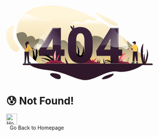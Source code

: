 <svg width="80%" viewBox="0 0 636 324" fill="none" xmlns="http://www.w3.org/2000/svg">
    <path d="M101.3 255.2s9.8 17.4 80.5 25.3 106.4 34.4 151.3 42.3 100.5-44.3 148.7-36.3c48.2 7.9 106.4-22.3 111-31.3z" fill="#2F1829"/>
    <path d="M611.9 251.7h-10.5l-460.6.1s-4.7-3.7-11.9-10c-3.1-2.7-6.7-5.9-10.6-9.5-1.4-1.3-2.9-2.7-4.4-4.1-13.7-12.9-30.3-30-43.8-48.1-14.2-19.1-25-39.5-25.3-57.5v-1.2c.2-17.4 3.6-36.3 12.1-53.7 5-10.2 11.6-19.9 20.4-28.7C100.1 16.2 137.1.3 194.5.8c66.9.5 136.3 25.5 199 60 13.1 7.2 25.9 14.9 38.4 22.8 9.2 5.9 18.2 11.9 26.9 18 24.3 17 46.8 34.8 66.7 52.2 45.1 39.3 76.8 76.6 86.4 97.9" fill="url(#a)"/>
    <path opacity=".45" d="M611.9 251.7h-10.5l-460.6.1s-4.7-3.7-11.9-10c-3.1-2.7-6.7-5.9-10.6-9.5-1.4-1.3-2.9-2.7-4.4-4.1-13.7-12.9-30.3-30-43.8-48.1-14.2-19.1-25-39.5-25.3-57.5 5.7-3 19.1-9.1 30.2-6.3 14.5 3.6 17.6 20.9 17.6 20.9s10.4-8.4 21.3-4.4 12.6 15.6 12.6 15.6 12.9-6.6 24.4-3.8c11.6 2.8 20.9 14 8.5 21.3-12.3 7.2-26.1 1.6-26.5 1.5.2.2 5 6.8-3.8 14.8-9 8.2 25.5 15.3 25.5 15.3s1.3-22.4 24.4-19.9 41.8 15 41.8 15 1.2-34.3 19.7-40.6 28 13.9 28 13.9 41-26.5 54.9-1.8 14.5 29.4 14.5 29.4 11.9-65 49.1-62 44.1 28.8 43.5 31.4 10.7-16.7 21.9-6.2 17.7 25.1 17.7 25.1l58.9-6.9s-6-11.6-3.6-21.1c45.2 39.3 76.9 76.6 86.5 97.9" fill="url(#b)"/>
    <path d="M431.9 83.6H257.8c21.8 0 26.1-7.9 39-12.2.6-.2 1.2-.4 1.8-.5 12.1-3.1 22 3.8 29.7 3.5 8.1-.3 17-8.9 26.3-11.9 3.1-1 6.4-.7 9.7.1 6.5 1.5 13.3 4.8 20.2 3.5 6-1.1 6.5-3.6 8.9-5.3 13.2 7.2 26.1 14.8 38.5 22.8" fill="url(#c)"/>
    <path d="M206.5 67.7H56.9c4.9-10 11.4-19.6 20-28.3l.4-.4c3.5-.7 7.3-1.2 11.4-1.4 23.7-1 28.7 16.9 28.7 16.9s6.2-8.3 17.4-4.3 7.3 8.9 16.2 11.6c1.2.3 2.4.4 3.7.3 8.5-.7 19.2-10 28.7-6.6 11 3.9 3.9 12.2 23.1 12.2" fill="url(#d)"/>
    <path d="M631.8 258.5H75.5c-1.9 0-3.4-1.5-3.4-3.4s1.5-3.4 3.4-3.4h556.3c1.9 0 3.4 1.5 3.4 3.4s-1.5 3.4-3.4 3.4" fill="#2F1829"/>
    <path opacity=".25" d="M364.4 62.5c-9.9 2.5-21.1 13.3-28.4 14.9-9.1 2-19.7-2.6-30-5.2-3.1-.8-5.5-1.2-7.4-1.4 12.1-3.1 22 3.8 29.7 3.5 8.1-.3 17-8.9 26.3-11.9 3.2-1 6.4-.7 9.8.1m-209.7-.4c-8.9 4.7-13.1-5.9-20.8-9.4-8.9-4-15.2 8.5-17.8 6.3-2.6-2.1-3.8-11.4-13.9-16.2-5.7-2.7-16.8-3.3-25.2-3.3l.4-.4c3.5-.7 7.3-1.2 11.4-1.4 23.7-1 28.7 16.9 28.7 16.9s6.2-8.3 17.4-4.3 7.3 8.9 16.2 11.6c1.1.2 2.4.3 3.6.2" fill="#fff"/>
    <path d="M394.9 40.3s62.5 55.8 87.2 48.2c24.9-7.6-130.9-81.3-87.2-48.2" fill="url(#e)"/>
    <path d="M35 97s-21.3 37.4 15.9 76.8c8.6 9.1 9.6 26.1-7.6 27s-43.9-41-43-74.7c1-33.7 40.5-49 34.7-29.1" fill="url(#f)"/>
    <path d="M461 295.7s-36 7.9-45.2 20.2c-4.5 6 13.4 5.1 28.7-1.5 16-6.9 29.1-19.5 16.5-18.7m-260.8-2.3s14-.3 26.3 4.5 15 19.5 2.7 21.3c-12.2 1.8-40.1-14.5-38.5-21.1 1.2-5 9.5-4.7 9.5-4.7" fill="#2F1829"/>
    <path d="m136.3 213.7-7.9 27.4c-3.1-2.7-6.7-5.9-10.6-9.5l-1.7-3.2s3-35.2-6.9-49.3c9.5 6.6 14.1 33.3 14.1 33.3l-1.5 2h1.5s2.4 4.5 3.3 11.1c6.1-31.6.2-46.9 0-47.4.2.3 5 6.1 7.8 15.7 2.9 9.8 1.8 15.9 1.8 15.9l-2.4 3.9h2.5z" fill="#000"/>
    <path d="M376.1 240.6s2.6-2.3 4.5-4.8c.3-.4.7-.9.9-1.3l1.2 1.4-.4-2.2s8.1-2.8 11-10.6c-1.8 8.5-5.2 14.9-9.2 17.8-1.8 1.3-3.6 1.9-5.5 1.8-6.3-.2-2.5-2.1-2.5-2.1" fill="#F3475C"/>
    <path opacity=".25" d="M393.3 223.1c-.7 2.2-1.5 4.4-2.5 6.5s-2.1 4.1-3.4 6-2.9 3.7-4.8 5c-1.9 1.4-4.3 2.1-6.6 2-.1 0-.2-.1-.2-.2s.1-.2.2-.2c2.3.2 4.5-.5 6.4-1.8s3.5-3 4.8-4.9c1.4-1.9 2.5-3.9 3.5-6 1-2 1.8-4.2 2.6-6.4" fill="#fff"/>
    <path opacity=".25" d="M376.1 240.6s2.6-2.3 4.5-4.8c.8 2.4 2.5 4.2 3.5 5.1-1.8 1.3-3.6 1.9-5.5 1.8-6.3-.2-2.5-2.1-2.5-2.1" fill="#000"/>
    <path d="M313.5 225.2s-18.6-17.5-15.6-40.8c1.9 10.8 9.8 23.7 9.8 23.7l-1 2.9 3.5-.7s4.4-26.6-5.5-39.5c13.4 13.8 13.2 34.3 13.2 34.3l-2.5 3.8 2.5 1.1s-2.9 10 5.8 6.1c8.7-3.8 14.2-36.9 6.3-45.3 9.4 8.1 7.9 36 7.9 36.9s-4.1 4.7-4.1 4.7l3.1 2.3s-1.9 18.9-23.4 10.5m85.3 24.8s-6.5-6.1-5.4-14.2c.7 3.8 3.4 8.2 3.4 8.2l-.3 1 1.2-.2s1.5-9.3-1.9-13.7c4.6 4.8 4.6 11.9 4.6 11.9l-.9 1.3.9.4s-1 3.5 2 2.1c3-1.3 4.9-12.8 2.2-15.7 3.3 2.8 2.7 12.5 2.7 12.8s-1.4 1.6-1.4 1.6l1.1.8c-.1.1-.7 6.7-8.2 3.7" fill="#000"/>
    <path d="m374 241.1-5.3.4c3.8-3.4 3.2-6.7 2.7-8.2-.2-.5-.4-.9-.4-.9l2.5-.4-1.4-1.9s4.5-5.2 6.2-19c5.3 9.3 3.2 17.7.4 23.2-2.1 4.3-4.7 6.8-4.7 6.8" fill="#FFCA51"/>
    <path opacity=".25" d="M378.3 211.1c.6 2.6.9 5.2 1 7.8s.1 5.3-.3 7.9-1 5.2-2 7.6-2.5 4.7-4.3 6.7q-.15.15-.3 0t0-.3c1.8-1.9 3.2-4.1 4.3-6.5 1-2.4 1.7-5 2.1-7.5.4-2.6.5-5.2.4-7.8-.1-2.7-.3-5.3-.9-7.9" fill="#fff"/>
    <path opacity=".25" d="m374 241.1-5.3.4c3.8-3.4 3.2-6.7 2.7-8.2 2.8 1.7 5.6 1.5 7.3 1-2.1 4.3-4.7 6.8-4.7 6.8" fill="#000"/>
    <path d="M408.3 251.1H323l13.7-11.1s18.2-9.4 25.8-7.4c7.6 1.9 6.4 8.3 6.4 8.3s.5-.5 1.2-1.1c1.7-1.3 4.9-3.1 8.1-1.2 4.6 2.8 3.9 6.4 3.9 6.6.1-.1 2.9-2.8 5.2-2 2.3.9 3.2 3.4 3.2 3.4s3-4.1 5.5-2.6 4 4.6 4 4.6 4-4 8.3 2.5" fill="#982245"/>
    <path opacity=".25" d="M391.9 251.1h-68.8l13.7-11.1s18.2-9.4 25.8-7.4c7.6 1.9 6.4 8.3 6.4 8.3s.5-.5 1.2-1.1q.3 2.1 0 4.2s3.9-1.5 6.4.6 1.8 4 1.8 4 3.4-2 7.3 0c1.1.7 3.6 1.6 6.2 2.5" fill="#000"/>
    <path d="M237.3 191.1V97.5h-35.5v.3L159 166.6l-18.7 30.1 2.1 21.7h59.4V251h35.5v-32.6H253V191h-15.7zm-35.5 0h-27.6l25.4-43.7 2.2-3.6z" fill="url(#g)"/>
    <path d="M487.5 191.1V97.5H452v.3l-61.5 98.9 2.1 21.7H452V251h35.5v-32.6h15.6V191h-15.6zm-35.5 0h-27.6l25.4-43.7 2.2-3.6z" fill="url(#h)"/>
    <path opacity=".25" d="M230.7 97.5c-4.8 6.1-21.1 3.9-24.7 4.3-4.2.4-33.1 51.3-37 57.8-2.6 4.2-7.1 6.2-9.9 7.1l42.8-68.8v-.3h28.8zm256.8 0v70.8c-9.1-7.6-4.1-63.4-5.5-65.2-1.5-2-20.5-.7-24-1.8-2.3-.7-4.2-2.7-5.2-3.9h34.7z" fill="#fff"/>
    <path opacity=".25" d="M329.1 232.4c-28.6 1.3-25.3-40-25.3-40 .2 10.5 1.6 18.2 4.3 23.2 2.9 5.3 7.5 8 13.7 8 6 0 10.5-2.6 13.4-7.8s4.4-13.3 4.4-24.3v-38c0-11-1.4-19.3-4.3-24.7-2.9-5.5-7.5-8.2-13.7-8.2 0 0 17.7-2.2 25 24.1 7.2 26.3 11.2 86.4-17.5 87.7" fill="#000"/>
    <g id="zero">
        <path d="M361.2 110.3c-9.3-11.3-22.5-17-39.6-17-17 0-30.2 5.6-39.5 16.9s-14 27.2-14 48v28.1c0 20.6 4.7 36.6 14 47.9 9.4 11.3 22.6 17 39.7 17 16.9 0 30.1-5.6 39.4-16.9s14-27.2 14-48v-28c0-20.7-4.7-36.7-14-48m-57.4 41c.2-10.3 1.7-17.9 4.5-23s7.2-7.6 13.3-7.6c6.3 0 10.8 2.7 13.7 8.2s4.3 13.7 4.3 24.7v38c-.1 11-1.5 19.1-4.4 24.3s-7.4 7.8-13.4 7.8c-6.3 0-10.8-2.7-13.7-8-2.7-5-4.2-12.8-4.3-23.2z" fill="url(#i)"/>
        <path d="M291.5 110.1s-11.9-8.6-13.2-22c8.6 2.4 13.2 12.9 13.2 12.9s-2.2-9.6 0-16.1c6.3 9.2 4.6 16.7 0 25.2" fill="url(#j)"/>
    </g>
    <path d="M569.9 241.4v3.3c-.6-.1-2 0-3.2.2-.8.1-1.5.1-1.9.2l-.3-2.8 1.3-.2z" fill="url(#k)"/>
    <g id="handboy">
        <path d="M529.1 188s.1.3-.3.7c-.3.3-.8.6-1.7 1-5.4 2.1-16.5-3-22.6-6.4-6-3.4-23.2-.6-34.8-2.2s-16.5-7.8-26.9-10.4-49.2 8.6-51.4-.1 41.4-93.4 45.2-87.5c3.7 5.9 16.6 6.3 25.7 11s16.8 28 26.9 30.3c1.4.3 2.7.8 4 1.5 8 4.3 13.8 15 14 23.8.2 10.2 14.2 18.4 19.3 23.9 5 5.6 2.6 14.4 2.6 14.4" fill="url(#l)"/>
        <path opacity=".25" d="M529.1 188s.1.3-.3.7c1.8-11.2-8.5-16.5-18-24.3-9.7-8.1-5.6-14.2-7.6-22.5-1.2-4.9-6.2-11.4-10-15.9 8 4.3 13.8 15 14 23.8.2 10.2 14.2 18.4 19.3 23.9 5 5.5 2.6 14.3 2.6 14.3" fill="#fff"/>
        <path d="m528.9 186.5-2.6 2.4c-.4.3-.2.9.2 1.1l2.2.7 5 5.5c.2.2.6.3.8 0l.8-.8c.2-.2.3-.6 0-.8l-5-5.5-.5-2.2c0-.6-.6-.8-.9-.4" fill="#2F1829"/>
        <path d="M548.7 190c-.7.9-1.5 2-2.4 3.1-.3.4-.7.8-1 1.2-1.4 1.7-2.6 3.1-3 3.2-1 .2-6.6-3-7.4-3s-2.7 1.4-3.2 1.2c-.5-.1-3.2-2.6-3.1-3.3.1-.6 2.5-2.8 3.7-3.1.3-.1 1.1 0 2 .2h.1c2.3.5 5.7 1.6 6.2 1.3.3-.1.8-1 1.4-2.1l.6-1.2c.3-.5.5-1 .8-1.5q.3-.75.6-1.2c.5.8 1.3 1.8 2.2 2.7 1 1.3 2 2.3 2.5 2.5" fill="url(#m)"/>
    </g>
    <path d="M571.4 196.6c0 1.8 0 3.6-.1 5-.4 5.7-.9 10.3-2.8 10.4s-2.3-15.3-2.2-16.2c0-.2 0-.6.1-1.1.1-1.7.1-4.7.1-6v-.6l.4-.2 4.2-2.7s.2 3.6.4 7.8v1.7c-.1.6-.1 1.2-.1 1.9" fill="url(#n)"/>
    <path opacity=".25" d="M571.4 196.6c-1 .8-2.6 1.9-4.2 2-2.6.1 1.2-5.4 2.1-5.5.3 0 1.1-.1 2-.1v1.7c.1.6.1 1.2.1 1.9" fill="#000"/>
    <path d="M571.4 194.7c-1.1.4-2.5.6-4.4.2-.3-.1-.5-.1-.7-.3-1.6-.9-1-3.6.1-6 .1-.3.3-.6.4-.8l4.2-2.7s.3 4.7.4 9.6" fill="#2F1829"/>
    <path d="M562.5 164.2c-.1.6-.3 1.3-.8 2-.5.9-1.3 1.8-2 2.4-.6.4-1.1.7-1.5.7-1.3-.2-3-2.4-3.1-2.8 0-.4 1.4-.6 1.3-1.8-.2-1.2-1-1.4-1.5-1.2-.6.2-1.3 1.5-1.3 2.7-.4-.1-1.1-1.5-2.5-2.4-.4-.2-.8-.4-1.3-.5-.6-.1-1.3-.1-2.1.2-.4-4.4 2.3-6.3 4.3-5.5 0 0-.7-1.5-1.8-1.8 2.5.4 3.1 2.5 3.1 2.5s.7-2.9 3.8-3.3 3.7 3.7 3.7 3.7.7-2 .4-3.2c.6 1.6-.1 4.3-.1 4.3s1.5.4 1.9 2.4c-1.3-1-1.3-.9-1.3-.9s.9.6.8 2.5" fill="#2F172B"/>
    <path d="M559.7 168.5c-.2.7-.5 1.3-.6 1.6-.3.6-3.5 3.3-5.8.2-1.9-2.6-2.2-5.6-2.2-6.5 1.4.8 2.1 2.3 2.5 2.4 0-1.2.7-2.4 1.3-2.7.6-.2 1.3 0 1.5 1.2s-1.3 1.4-1.3 1.8 1.7 2.6 3.1 2.8c.4-.1.9-.3 1.5-.8" fill="url(#o)"/>
    <path d="M561.3 155.6c-.1-.2-.1-.3-.2-.4.1.1.1.3.2.4" fill="#2F172B"/>
    <path d="M572.4 184.6c-.3.6-.7 1.1-1 1.6-.1.1-.2.3-.3.4-1 1.2-1.9 1.9-1.9 1.9v.1c0 .1 0 .2.1.4.1.4.2 1.1.3 2 0 .1 0 .3.1.4.1.4.1.8.1 1.2 0 .2.1.5.1.7v.4c.1.7.1 1.3.1 2v.4c0 .8-.1 1.5-.2 2 0 .2-.1.3-.1.4-.1.2-.1.3-.2.4s-.3.2-.5.3c-1.5.7-5.3.7-9.2.5-3.3-.2-6.6-.5-8.3-.8-.5-.1-.9-.2-1.2-.4-.2-.1-.4-.3-.5-.4s-.2-.2-.2-.3c-.3-.5-.4-1-.4-1.7v-.4c.1-.6.2-1.2.3-1.9v-.1c0-.1.1-.3.1-.4.2-.7.4-1.3.5-2 0-.1 0-.2.1-.3v-.1c.2-.8.3-1.5.3-2 0-.2 0-.3.1-.4.1-1.3 0-1.7 0-1.7s-.3.8-.8 1.7c-.1.1-.2.3-.2.4-.3.5-.7 1-.9 1h-.2c-.3-.1-.7-.5-1.2-1l-.4-.4c-.3-.3-.6-.6-.9-1-.3-.3-.6-.7-.9-1-.1-.1-.2-.3-.3-.4-.4-.5-.7-.9-1-1.3-.2-.3-.3-.5-.4-.7-.1-.1-.1-.2-.1-.3v-.1c.1-.3.3-1.1.6-2 .1-.1.1-.3.2-.4.2-.6.5-1.3.9-2 .1-.1.1-.3.2-.4.3-.6.7-1.3 1-2 .1-.1.2-.3.2-.4.4-.7.8-1.4 1.2-2 .1-.1.2-.3.3-.4.6-.8 1.1-1.5 1.7-2 .2-.2.3-.3.5-.4.1-.1.2-.1.3-.2q1.2-.75 2.4-1.2c2.7-1 5-.9 5-.9 1.3 0 2.6.3 3.9.8q1.35.6 2.7 1.5c.2.1.4.3.6.4.7.6 1.4 1.2 2 2 .1.1.2.3.4.4.5.6 1 1.3 1.4 2 .1.1.2.3.3.4.4.6.7 1.3 1.1 2 .1.1.1.3.2.4.3.6.6 1.3.9 2 .1.1.1.3.2.4.2.6.5 1.3.7 2 0 .1.1.3.1.4.1.2.1.4.1.5" fill="#FFCA51"/>
    <path opacity=".25" d="M565.2 172.2h-15.3c.2-.2.3-.3.5-.4h14.2c.2.1.4.2.6.4m2.4 2.4H548c.1-.1.2-.3.3-.4h19c0 .1.1.2.3.4m1.6 2.4h-22.8c.1-.1.2-.3.2-.4H569c.1.1.1.2.2.4m1.3 2.4h-25.3c.1-.1.1-.3.2-.4h24.9c.1.1.1.2.2.4m1 2.4h-27.3c.1-.1.1-.3.2-.4h27c0 .1.1.3.1.4m.8 2.4h-28.7c-.1-.1-.1-.2-.1-.3v-.1h28.7c0 .1.1.2.1.4m-.9 2c-.1.1-.2.3-.3.4h-25.7c-.1-.1-.2-.3-.3-.4zm-24.3 2.4h2.9c-.1.1-.2.3-.2.4h-2.3c-.1-.1-.2-.3-.4-.4m22.2.4h-18.6c0-.2 0-.3.1-.4h18.5zm.4 2.4h-19.4c0-.1 0-.2.1-.3v-.1h19.3zm.3 2.4h-20.3c0-.1.1-.3.1-.4H570c-.1.2 0 .3 0 .4m.1 2v.4h-20.8v-.4zm-.2 2.4c0 .2-.1.3-.1.4h-19.3c-.2-.1-.4-.3-.5-.4z" fill="#fff"/>
    <path d="M570.3 238.7c-.9.6-7 1.2-7 1.2l-.2-1.1-1.1-6.7-2.7-15.7-2.7 19.7-.8 5.8s-7.5.4-7.5-1.4c0-.2 0-1 .1-2.3.2-8 1.1-34.3 1.3-40.2.3.6 1 1 2 1.1h.3c3.8.6 14.5 1.5 17.1.3.1 1 .2 2.5.3 4.4.4 7.6.7 21.4.9 29.1z" fill="#2F1829"/>
    <path opacity=".25" d="m562 232.1-2.7-15.7s.7-6.3 1-7.1c.3-.7 2.2-.2 3-.7.4 1-2.3 2.4-2.5 5.7-.1 2.3.7 12.4 1.2 17.8" fill="#000"/>
    <path opacity=".25" d="M551.1 201.4s-.2 3.6 2.7 5.3" stroke="#fff" stroke-width=".464" stroke-miterlimit="10" stroke-linecap="round" stroke-linejoin="round"/>
    <g opacity=".25" stroke="#fff" stroke-width=".464" stroke-linecap="round" stroke-linejoin="round">
      <path opacity=".25" d="m551.8 206.2-.1.7"/>
      <path opacity=".25" d="m551.7 208.2-1.4 29.8" stroke-dasharray="1.39 1.39"/>
      <path opacity=".25" d="M550.2 238.7v.7"/>
    </g>
    <path opacity=".25" d="m562 209.6 2.7 28.3" stroke="#fff" stroke-width=".464" stroke-miterlimit="10" stroke-linecap="round" stroke-linejoin="round" stroke-dasharray="1.39 1.39"/>
    <path opacity=".25" d="M564.3 201.9s-.3 3.5 0 4.1c.3.7 1.6 1.2 1.9 1.4.3.1 1.5-1 1.6-1.7s.1-3.7.1-3.7-2.2-.4-3.6-.1" stroke="#fff" stroke-width=".464" stroke-miterlimit="10" stroke-linecap="round" stroke-linejoin="round"/>
    <path opacity=".25" d="M570.3 238.7c-.9.6-7 1.2-7 1.2l-.2-1.1c1.8-1 5.3-3.2 7.1-5.9.1 3.5.1 5.8.1 5.8" fill="#000"/>
    <path d="m570.7 241.3-.8.1-5.4.8-.4.1c-.8.1-1.5-.4-1.7-1.2v-.1c-.1-.8.4-1.5 1.2-1.7l6.6-1c.8-.1 1.5.4 1.7 1.2v.1c.1.8-.4 1.6-1.2 1.7" fill="#4C3146"/>
    <path opacity=".25" d="m556.7 236-.8 5.8s-7.5.4-7.5-1.4c0-.2 0-1 .1-2.3 1.7-.1 5.8-.6 8.2-2.1" fill="#000"/>
    <path d="M556.5 242.2v.1c-.1.8-.8 1.4-1.6 1.3l-5.7-.5-.9-.1c-.8-.1-1.4-.8-1.3-1.6v-.1c.1-.8.8-1.4 1.6-1.3l6.6.6c.8.1 1.4.8 1.3 1.6" fill="#4C3146"/>
    <path opacity=".25" d="M569.4 203.8c-9.2 1.2-15.4-3-17.5-4.7 3.8.6 14.5 1.5 17.1.3.2 1 .3 2.5.4 4.4m-19-12.7c.7-3.3.4-4.2.4-4.2s-1.2 3-1.9 3.1c-.3 0-1.5-1.1-2.7-2.4 1-.3 2.5-.8 3.3-1.7 1.2-1.4 1.1-7.4 1.6-7.4s1.6 11.1-1.5 15.4c.3-.9.6-1.9.8-2.8m22-6.5c-1.4 2.6-3.2 3.9-3.2 3.9s-1.6-8.6-2.1-9.4c-.4-.7.2-1.3 1.1 1.6.7 2.3 2.5 4 4.1 3.6.1 0 .1.1.1.3" fill="#000"/>
    <path opacity=".25" d="M569.5 199.1c-.1.1-.3.2-.5.3-1.5.7-5.3.7-9.2.5 2.6-.3 8.9-1.7 10-7.2.3 2.5.5 5.5-.3 6.4m-7.5-28.9c-.3.4-.9.6-1.9.4-1.9-.4-4.4.4-5.6.2-.7-.1-1.1-.3-1.4-.5 2.7-1 5-.9 5-.9 1.3 0 2.6.3 3.9.8" fill="#000"/>
    <path d="M548.7 190c-.7.9-1.5 2-2.4 3.1-1.9-1.1-3.4-3.1-4.3-4.3.8-1.4 1.6-3.1 2-3.9.5.8 1.3 1.8 2.2 2.7 1 1.2 2 2.2 2.5 2.4" fill="#2F1829"/>
    <path opacity=".25" d="M548.7 190c-.7.9-1.5 2-2.4 3.1-.3.4-.7.8-1 1.2.1-3.5-1.1-6.6-1.8-8.2q.3-.75.6-1.2c.5.8 1.3 1.8 2.2 2.7.9 1.2 1.9 2.2 2.4 2.4" fill="#000"/>
    <path opacity=".25" d="M542.7 187.6c0 1-1 2.5-1.2 2.9-.3.5-.1 2.8-.4 2.5s-.4-1.4-.8-1.8c-.4-.3-5-1.5-5.8-1.7 2.3.5 5.7 1.6 6.2 1.3.3-.1.8-1 1.4-2.1.2-.2.4-.6.6-1.1" fill="#fff"/>
    <path opacity=".25" d="M561.7 166.2c-.5.9-1.3 1.8-2 2.4-.6.4-1.1.7-1.5.7-1.3-.2-3-2.4-3.1-2.8 0-.4 1.4-.6 1.3-1.8-.2-1.2-1-1.4-1.5-1.2-.6.2-1.3 1.5-1.3 2.7-.4-.1-1.1-1.5-2.5-2.4-.4-.2-.8-.4-1.3-.5.7-.1 1.6-.1 2.1.1 1.2.5 1.3 1 1.3 1s.2-1.8 2.2-2.2c1.7-.3 3 4.3 6.3 4" fill="#000"/>
    <path d="M555.9 251.1h-13.1s-.1-.4-.1-.9c0-.7.2-1.6 1.3-2 .4-.2.8-.3 1.2-.5 1.6-.8 3.4-1.8 3.7-2.4 0 0 .1 0 .3.1.3.1.9.4 1.6.6.3.1.6.1.9.1.7 0 2.2-.4 3.1-.5.4-.1.7-.1.8.1.2.3.4 3 .5 4.5-.3.5-.2.9-.2.9" fill="#1F3247"/>
    <path d="M554.9 243.6c-.1.6-.2 1.3-.4 1.9-.7.1-1.6.3-2.3.4-.3 0-.5.1-.7.1-.8 0-1.9-.5-2.4-.7 0-.7.1-1.6.1-2.3l2.3.2z" fill="url(#p)"/>
    <path d="M571.6 251.1h-7.9s-.1-.4-.1-.9c0-.4.1-.8.3-1.3.6-1.3.3-3.3.5-3.7h.4c1.1-.1 4.2-.4 5.1-.4h.2c.5.2 1.1 3.6 1.4 5.4.1.4.1.7.1.9" fill="#1F3247"/>
    <path opacity=".25" d="M555.8 250.1c0 .6.1.9.1.9h-13.1s-.1-.4-.1-.9zm15.8 1h-7.9s-.1-.4-.1-.9h7.9c.1.4.1.7.1.9" fill="#000"/>
    <path d="M550.6 245.9c-1.2.8-3.5 2.2-4.3 2.2-.6 0-1-.3-1.3-.5 1.6-.8 3.4-1.8 3.7-2.4 0 0 .1 0 .3.1.4.2 1 .4 1.6.6" fill="#122230"/>
    <path opacity=".25" d="M554.9 243.6c-.1.6-.2 1.3-.4 1.9-.7.1-1.6.3-2.3.4l-.8-2.7zm15-2.2v3.3c-.6-.1-2 0-3.2.2l-.9-2.8z" fill="#000"/>
    <path d="M98.3 163.3s-.1 1-.2 2.2c-.2 1.6-.6 3.7-1.3 4.7 0 0 0 .1-.1.1-1.1 1.4-3.1 1.1-4.1-.7.6-.8.9-1.7.5-2.1-.8-.8-.6-3.1.6-2.8s1.4 3.5 1.8 3.4c.3.1 2.1-2.8 2.8-4.8" fill="url(#q)"/>
    <path d="M98.7 161.9c0 .3-.1.8-.3 1.4-.1.3-.3.7-.4 1-.8 1.8-2.1 3.8-2.4 3.9-.4.1-.6-3.2-1.8-3.4-1.2-.3-1.4 2-.6 2.8.4.4.1 1.3-.5 2.1-.7.8-1.7 1.4-2.8.7-2-1.2-2.4-9-2.4-9.6 0 0 0-.5.1-1.2.2-1 .9-2.2 2.6-3 3-1.3 8.5-1 8.5 5.3" fill="#2F1829"/>
    <path d="M114.4 194.3c0 .1 0 .2-.1.2q-.15.6-.3.6c-.1 0-.7 0-1.6-.1-1.2-.2-3-.4-4.6-.7-2-.4-3.8-.8-4.4-1.1-.5-.3-1.3-1.3-2.1-2.5-.2-.3-.4-.6-.6-1-1-1.6-1.8-3.2-2-3.6 0-.1-.1-.1-.1-.1v.1c0 .4-.2 2-.7 3.6-.1.3-.2.7-.4 1-.1.3-.3.6-.5.8-.5.8-.4 1.8-.1 2.8 0 .1.1.2.1.4l.3.6c.2.4.3.7.5 1 .5 1 .9 1.9.8 2.4 0 .1-.1.1-.2.2l-.2.2c-.3.2-.9.5-1.6.8-3.9 1.6-12.7 3.5-16.5 0l-.2-.2c-.2-.3-.3-.5-.3-.8 0-.4.2-.7.5-1.2.4-.7 1.1-1.4 1.6-2.5.2-.3.3-.6.4-1 .2-.5.4-1.1.4-1.8.1-.6.1-1.3.2-1.9 0-.3.1-.7.1-1 .1-1.3.1-2.5.1-3.6v-1c0-1.3-.1-2.5-.1-3.6v-1c0-1.3 0-2.5.1-3.6 0-.3.1-.7.1-1 .3-1.5.9-2.7 2-3.6l.1-.1c.4-.3.8-.6 1.1-.9.4-.3.8-.5 1.1-.8 2.4-1.4 3.6-1.2 3.6-1.2s.7 0 1.8.2 2.4.5 3.8 1c.2.1.3.1.5.2.4.2.7.3 1.1.5.2.1.5.3.7.4.3.2.6.4.8.6.7.5 1.2 1.1 1.7 1.8.3.5.7 1.2 1 1.8.2.3.3.6.5 1 .5 1.2 1.1 2.4 1.6 3.6.1.3.3.7.4 1 .5 1.3 1 2.6 1.3 3.6.1.3.2.7.3 1 .4 1.1.6 1.8.7 2.1.1.4 1 .8 2.1 1.2.4.1.7.2 1.1.3.8.2 1.5.4 2.2.6.5.1 1 .3 1.4.4s.6.2.7.3c0 0 0 .1.1.2 0 .9-.1 2.4-.3 3.4" fill="#F5B539"/>
    <path opacity=".25" d="M98.1 171.4c.3.2.6.3.9.5H85.7c.2-.2.5-.4.7-.5zm0-.2H86.2c-.4.3-.7.5-1.1.9l-.1.1h14.7c-.5-.4-1-.7-1.6-1m4 4.9c.1.2.2.3.3.5H83.1c0-.2.1-.4.1-.5zm.2-.3H83c-.1.3-.1.6-.1 1h19.9c-.2-.3-.4-.7-.5-1m1.9 4.9c.1.2.1.3.2.5H83.1v-.5zm.1-.2H82.8v1h21.9c-.1-.4-.3-.7-.4-1m1.6 4.8.1.4.1.2H83.3v-.5h22.6zm.1-.2H83v1h23.4c-.1-.3-.3-.7-.4-1m-8.4 4.8c-.1.2-.1.4-.2.5H83.1v-.5zm.3-.2h-15c0 .3 0 .6-.1 1h14.7c.2-.3.3-.7.4-1m12.3.2c.6.2 1.2.3 1.7.5l.2.1h-10.6c-.1-.2-.2-.3-.3-.5h9zm0-.2h-9.5c.2.3.4.7.6 1h12.4c-.4-.1-.8-.3-1.4-.4-.5-.2-1.3-.4-2.1-.6m-13.3 4.9s0 .1.1.1v.1c0 .1.1.2.1.3H82.2c.1-.2.2-.3.2-.5zm.1-.3H82.2c-.1.4-.3.7-.4 1h15.6l-.3-.6c0-.1 0-.2-.1-.4m17.1.3c-.1.3-.2.4-.2.4h-.1c-.2 0-.7 0-1.4-.1-.6-.1-1.2-.2-1.9-.3zm.3-.3h-6.6c1.6.3 3.4.6 4.6.7.7.1 1.2.1 1.4.1h.2c.1 0 .2-.3.3-.6.1 0 .1-.1.1-.2m-16.6 4.9c-.3.2-.7.3-1.1.5H80.4l-.1-.1-.2.2.1-.2c-.1-.1-.2-.2-.2-.4zm.7-.2H79.7c0 .3.1.5.3.8l.2.2h16.5c.7-.3 1.2-.6 1.6-.8.1-.1.1-.2.2-.2" fill="#fff"/>
    <path d="M99.9 242.3c-.1.2-.1.4-.2.5-1.1 1.9-4.1 2.1-5.2 1.7-.1 0-.3-.1-.3-.2-.7-.6-1.2-5.4-4.8-32.6v.2c-.1 3.9-.9 10.7-1.7 17-.9 7-1.9 13.3-2.1 14.3 0 .3-.2.6-.4.9-1 1.1-3.5 1.4-5-.4-.1-.1-.2-.3-.3-.5.6-5 .9-20.4-.1-29.6-.4-3.4-.4-6.4-.3-8.8.1-2.5.4-4.3.6-5.3 3.8 3.8 13 1.8 16.9.1.6-.3 1-.5 1.3-.7 1 4.6.6 17.5 1.6 43.4" fill="#2F1829"/>
    <path opacity=".25" d="M97.1 170.7c-6.4.2-8.2 10.1-8.2 10.1l-1.5-10.4c2.4-1.4 3.6-1.2 3.6-1.2s3.1.2 6.1 1.5" fill="#000"/>
    <path d="M107.2 251H94.5c-.1-.4-.1-.9-.1-1.5v-.7c0-1.5 0-3.3.1-4.2.3.1.7.2 1.2.1 1 0 2.2-.3 3.1-.9.3-.2.6-.6.8-.9.8 1.7 2.4 2.8 3.9 3.6 1.3.7 2.6 1.2 3.1 1.6s.7.9.7 1.4c.2.7-.1 1.5-.1 1.5m-21.9-1.5c0 1-.1 1.5-.1 1.5h-7.3l.3-1.5c.6-2.5 1.5-4.7 1.9-5.6.5.6 1.1.9 1.7 1.1q1.05.3 2.1 0c.5-.2 1-.4 1.3-.8.2 2.1.1 4 .1 5.3" fill="#1F3247"/>
    <path opacity=".25" d="M98.7 198.7c0 .1-.2.3-.4.4-2.3 1.6-13.9 5-18.2.6-.6-.6-.3-1.2.2-1.9.6.5 1.7 1 3.7 1.4 3.9.6 10.7-.4 14-2.8.4 1 .8 1.8.7 2.3" fill="#000"/>
    <g id="girllight">
        <path d="M121.8 188s-2.4-8.7 2.7-14.2 19-13.7 19.3-23.9 7.9-23 18-25.4c10.1-2.3 17.8-25.7 26.9-30.3 9.1-4.7 22-5.1 25.7-11s47.3 78.8 45.2 87.5c-2.2 8.7-41-2.5-51.4.1s-15.3 8.8-26.9 10.4-28.8-1.2-34.8 2.2-17.1 8.4-22.6 6.4c-2.3-1-2.1-1.8-2.1-1.8" fill="url(#r)"/>
        <path d="m123.9 189.6-2.5-2.5c-.4-.4-1-.2-1.1.3l-.6 2.2-5.3 5.3c-.2.2-.2.6 0 .8l.8.8c.2.2.6.2.8 0l5.3-5.3 2.2-.6c.6 0 .8-.6.4-1" fill="#2F1829"/>
        <path d="M121.2 192.6c-.1.8-3 3.3-3.9 3.1-.1 0-.3-.1-.4-.2-.6-.3-1.3-.9-2.5-1 .2-1 .3-2.8.2-3.4l.6-.3c1-.4 2.3-1 2.8-.9.9.3 3.4 1.9 3.2 2.7" fill="url(#s)"/>
    </g>
    <path opacity=".25" d="M114.4 194.6q-.15.6-.3.6c-.1 0-.7 0-1.6-.1.6-2.3.2-4 0-4.8 1.1.3 1.9.5 2 .7 0 0 0 .1.1.2.1.6 0 2.4-.2 3.4m-17.2.1c-1.5-1.4-.8-2.6 0-5.4.8-2.9-.8-4.1-1.1-7.3s.1-5 2-7.1c-2.4 6.2.6 11.1.6 11.1s-.1 3.4-1.6 5.6c-.6.8-.4 2 .1 3.1m.7-30.3c-.8 1.8-2.1 3.8-2.4 3.9-.4.1-.6-3.2-1.8-3.4-1.2-.3-1.4 2-.6 2.8.4.4.1 1.3-.5 2.1-.7.8-1.7 1.4-2.8.7-2-1.2-2.4-9-2.4-9.6 0 0 0-.5.1-1.2 1-.1 3.3.1 3.8 2.1s.5 2.9.5 3.3c.1-.6.6-2.3 2.5-1.9 1.1.1 2.4.9 3.6 1.2" fill="#000"/>
    <path id="hairgirl" d="M89.6 161.6s-.8-1.7-3.5-1.2c-2.6.5-3.8 3.9-2.6 9.4 0-4.9.7-6 .7-6s-1.1 3 .3 9.7 2.3 13.2-1.3 16c7.1-4 7.6-8.8 7.1-14.6-.3-5.8 1-10.9-.7-13.3" fill="#2F1829"/>
    <path opacity=".25" d="M93.9 167.5c-.1.4 1.3 2.3 2.8 2.7 0 0 0 .1-.1.1 0 .1-.1.1-.1.2-1.4-.5-2.8-.9-3.8-1 .5-.7.7-1.5.3-1.9-.8-.8-.6-3.1.6-2.8s1.4 3.5 1.8 3.4c.3-.1 2.1-2.9 2.8-4.9 0 0-.1 1-.2 2.2-.4.7-1.3 2.2-2 2.8-.9.8-1.3-.2-1.5-.8-.1-.5-.5-.5-.6 0" fill="#000"/>
    <path opacity=".25" d="M81.5 204.9s-.2 3.7.3 4.7 1.9 1.7 1.9 1.7 1.8-.8 2.3-1.9c.5-2.2.4-4.9.4-4.9s-3.6-.8-4.9.4Z" stroke="#fff" stroke-width=".464" stroke-miterlimit="10"/>
    <path opacity=".25" d="M97.2 201.9s.2 3.1-2.5 4.6m1.8-1.9 2.2 37" stroke="#fff" stroke-width=".464" stroke-miterlimit="10" stroke-linecap="round" stroke-linejoin="round"/>
    <path opacity=".25" d="M89.3 212c-.1 3.9-.9 10.7-1.7 17.1-.1-7.4-1.2-16.5-.8-18 1.1 1 2.5.9 2.5.9" fill="#000"/>
    <path opacity=".25" d="m87.4 213-3.1 30.2" stroke="#fff" stroke-width=".464" stroke-miterlimit="10" stroke-linecap="round" stroke-linejoin="round"/>
    <path opacity=".25" d="M96.9 199.9c-1.8 1.8-7.4 6.2-17.5 5.2.1-2.5.4-4.3.6-5.3 3.8 3.8 13.1 1.7 16.9.1m-18.6 49.6h7c0 1-.1 1.5-.1 1.5h-7.3c.1-.5.2-1 .4-1.5m28.9 1.5H94.5c-.1-.4-.1-.9-.1-1.5h13c.1.7-.2 1.5-.2 1.5" fill="#000"/>
    <path opacity=".25" d="M103.6 246.4c-2.3 1.1-3.9-1.2-4.7-2.7.3-.2.6-.6.8-.9.8 1.7 2.4 2.8 3.9 3.6" fill="#fff"/>
    <path opacity=".25" d="M83.9 245c-.2 3.4-1.4 3.5-2 3.1-.6-.3-.2-2.5 0-3.2.6.3 1.3.3 2 .1m10.5 3.8c0-1.5 0-3.3.1-4.2.3.1.7.2 1.2.1.2 1.1.3 3.6-1.3 4.1m20-54.2c.2-1 .3-2.8.2-3.4l.6-.3c.6.9 1.7 2.6 1.8 4.6-.7-.3-1.3-.9-2.6-.9" fill="#000"/>
    <path opacity=".25" d="M109.1 189.4c-2 .2-3.4 2.3-3.5 1.9-.2-.5.9-1.5.8-2.2s-3.2-8.6-4.9-12.5c-1-2.4-2-4-2.6-5 .3.2.6.4.8.6.7.5 1.2 1.1 1.7 1.8.3.5.7 1.2 1 1.8.2.3.3.6.5 1 .5 1.2 1.1 2.4 1.6 3.6.1.3.3.7.4 1 .5 1.3 1 2.6 1.3 3.6.1.3.2.7.3 1 .4 1.1.6 1.8.7 2.1 0 .5.8.9 1.9 1.3" fill="#fff"/>
    <path d="M592.4 253c-.7-.5-21.5-56.7 2.5-88.7-3.3 22.6-1.5 41.1-1.5 41.1l-3.1 3.1 3.5 1s2.3 31.4 3.5 35c-2.6-23.5 3.8-37.2 3.8-37.2s-1.1 16.7 1 22.8l-1.7 2.2 1.7-.3s-1.2 10.1 0 13.1c0 0 13.4-40 7.1-57.6 8.3 12.8 5.9 34.3 5.9 34.3l-2.1.8 1.3 1s-3.5 22.9-11.4 29.3" fill="#2F1829"/>
    <path d="M452.1 246.4s-18.6-1.7-26 3.5c3.5-5 17.6-7.3 17.6-7.3l1 .8v-.8s2.4-1.2 5.9-1.7c-16.9-3.3-25-.1-25-.1s3.1-2.6 8.3-4.1 8.4-.9 8.4-.9l2.1 1.3v-1.4l18 5.3" fill="#000"/>
    <path d="M523.5 247.4s-2-12.6 8.3-21.3c-.1 10.2-2.9 18.9-8.3 21.3Z" stroke="#1F3247" stroke-width=".927" stroke-miterlimit="10"/>
    <path d="m454.5 239.1-2 4.9c-1.4-4.9-4.5-5.9-6.1-6-.6-.1-.9 0-.9 0l.7-2.4-2.3.4s-2.6-6.3-14.3-14c10.7-.6 17.3 5 21 10 2.8 3.7 3.9 7.1 3.9 7.1" fill="#FFCA51"/>
    <path opacity=".25" d="M429.6 222c2.5.6 5 1.5 7.4 2.6s4.7 2.3 6.9 3.7c2.2 1.5 4.2 3.2 6 5.2 1.7 2 3.1 4.3 4.1 6.8 0 .1 0 .3-.1.3s-.3 0-.3-.1c-.9-2.4-2.2-4.7-3.9-6.7s-3.7-3.7-5.8-5.2c-2.2-1.5-4.5-2.7-6.9-3.8-2.4-1.2-4.9-2.2-7.4-2.8" fill="#fff"/>
    <path opacity=".25" d="m454.5 239.1-2 4.9c-1.4-4.9-4.5-5.9-6.1-6 2.8-1.7 3.8-4.4 4.2-6.1 2.8 3.8 3.9 7.2 3.9 7.2" fill="#000"/>
    <path d="M531.8 215.8c-19.2 15.8-24.1 23.6-24.1 23.6l-3.4-1.5v.3c0 .9.1 3.3 0 4.2-.1.7-6.9 4.4-10.8 6.4-1.6.8-2.6 1.4-2.6 1.4l-3.2-3.2.3-.6 1.7-3.2s4.4-6.3 11.9-12.9c7.3-6.6 17.8-13.4 30.2-14.5" fill="#FFADAE"/>
    <path opacity=".25" d="M489.6 248.9c2.6-3.8 5.5-7.4 8.5-10.8s6.3-6.7 9.7-9.7c3.5-3 7.2-5.7 11.2-8 4-2.2 8.3-3.9 12.8-4.7-4.5.8-8.8 2.5-12.8 4.8s-7.6 5-11.1 8c-3.4 3-6.6 6.3-9.6 9.7q-4.5 5.1-8.4 10.8c-.1.1-.2.1-.3.1-.1.1-.1-.1 0-.2" fill="#fff"/>
    <path opacity=".25" d="M504.3 242.3c-.1.7-6.9 4.4-10.8 6.4-2.1-.8-4.1-1.7-5.5-2.5l1.7-3.2s4.4-6.3 11.9-12.9c.4 2.3 1.3 5.6 2.8 8-.1.9 0 3.4-.1 4.2" fill="#000"/>
    <path d="M519.7 205.4c-13.7 11.4-20 21-22.6 25.8-1.2 2.2-1.6 3.5-1.6 3.5l-3-1.1 1.2 2.7-4.4 8.8-1.9 3.9v-15.4c.6-1.1 1.4-2.6 2.4-4.3 1.9-3.2 4.6-7.1 8.1-10.9 1.6-1.7 3.3-3.4 5.1-5 4.8-3.8 10.3-6.9 16.7-8" fill="#F3475C"/>
    <path opacity=".25" d="M487.3 239.8c1.4-3.8 3.3-7.4 5.4-10.9s4.6-6.7 7.3-9.7 5.8-5.7 9.1-8.1l2.5-1.7 2.7-1.5c.4-.2.9-.5 1.3-.7l1.4-.6 2.8-1.2-2.8 1.2-1.4.6c-.4.2-.9.5-1.3.7l-2.6 1.5-2.5 1.7q-4.95 3.6-9 8.1c-2.7 3-5.1 6.3-7.1 9.8-2.1 3.5-3.9 7.1-5.2 10.9 0 .1-.2.2-.3.1-.3.1-.3-.1-.3-.2" fill="#fff"/>
    <path opacity=".25" d="m495.6 234.8-3-1.1 1.2 2.7-4.4 8.8-1.9.3v-11.8c.6-1.1 1.4-2.6 2.4-4.3 1.4 1.1 3.8 2.4 7.2 1.9-1.1 2.2-1.5 3.5-1.5 3.5" fill="#000"/>
    <path d="M537.2 251.1h-49.7v-7s.7-1.7 2.7-2.7c.6-.3 1.4-.6 2.2-.7 3.7-.5 5 2.6 5 2.6s.9-2.7 4.6-3c3.6-.3 5.8 5.3 5.9 5.7 0-.3-.3-3.4 2.5-3.6 2.9-.2 2.9 3.6 2.9 3.6s2.3-2.5 5.3-2.4c3 .2 3.6 3.1 3.6 3.1s1.7-2.5 5.3-1.6c3.7.8 4.2 6 9.7 6" fill="#982245"/>
    <path opacity=".25" d="M521.7 251.1h-34.1v-7s.7-1.7 2.7-2.7c1.5.1 4.1.6 5.2 2.6 1.6 2.9 1.7 5.6 1.7 5.6s3.3-4.8 6-4 4.1 4 4.1 4 2.8-3 5.2-2c1.1.6 5.3 2.1 9.2 3.5" fill="#000"/>
    <path d="M423.7 253c-.2-.1-6-15.9.7-24.9-.9 6.4-.4 11.6-.4 11.6l-.9.9 1 .3s.7 8.8 1 9.9c-.7-6.6 1.1-10.5 1.1-10.5s-.3 4.7.3 6.4l-.5.6.5-.1s-.3 2.8 0 3.7c0 0 3.8-11.2 2-16.2 2.3 3.6 1.7 9.6 1.7 9.6l-.6.2.4.3s-1 6.4-3.2 8.2" fill="#2F1829"/>
    <path d="M197 247.9s-29.3-19.7-46.4-17.9c10.4-5.1 35.9 3.9 35.9 3.9l1 2.3.7-1.3s5.1.1 11.3 2.6c-25-21-41.4-23-41.4-23s7.5-1.4 17.5.8 14.8 6.2 14.8 6.2l2.3 4 1.2-2.2 25 25.2" fill="#000"/>
    <path d="M174.2 250.2s-12.4-2.6-20.1-11.9c13.2 1.4 18.9 6.1 20.1 11.9Z" stroke="#1F3247" stroke-width=".927" stroke-miterlimit="10"/>
    <path d="M215.5 194.6c-1.1 24.8 1.5 33.7 1.5 33.7l-3.4 1.6.2.2c.7.6 2.5 2.2 3.1 2.8.5.5-1.3 8.1-2.4 12.3-.4 1.7-.7 2.9-.7 2.9l-4.5.2-.2-.7-1.3-3.4s-1.8-7.5-1.7-17.4c0-9.9 2-22.3 9.4-32.2" fill="#FFADAE"/>
    <path opacity=".25" d="M212 248.1c-1.1-4.5-1.8-9-2.4-13.5-.5-4.6-.8-9.1-.7-13.7s.5-9.2 1.5-13.6c1-4.5 2.6-8.8 5.1-12.7-2.4 3.9-4 8.2-5 12.7s-1.4 9-1.4 13.6c-.1 4.6.3 9.1.8 13.7.6 4.5 1.4 9 2.5 13.5 0 .1 0 .3-.2.3 0-.1-.2-.1-.2-.3" fill="#fff"/>
    <path opacity=".25" d="M216.9 232.8c.5.5-1.3 8.1-2.4 12.3-2 1.1-4 1.9-5.5 2.5l-1.3-3.4s-1.8-7.5-1.7-17.4c2 1.2 5 2.7 7.8 3.2.6.6 2.5 2.2 3.1 2.8" fill="#000"/>
    <path d="M233 211.6c-6.1 10.7-7.9 18.4-8.4 22.1-.2 1.7-.2 2.6-.2 2.6h-2.2l1.4 1.5-.7 6.8-.3 3-3.7-9.9c.1-.9.3-2 .5-3.4.5-2.5 1.3-5.7 2.6-9 .6-1.5 1.3-3 2.1-4.4 2.2-3.7 5-7 8.9-9.3" fill="#F3475C"/>
    <path opacity=".25" d="M220.2 241.7q0-4.2.9-8.4c.5-2.8 1.3-5.4 2.4-8 1-2.6 2.4-5.1 3.9-7.4l1.2-1.7 1.4-1.6c.2-.3.5-.5.7-.8l.8-.7 1.5-1.4-1.5 1.5-.7.7c-.2.3-.5.5-.7.8l-1.3 1.6-1.2 1.7c-1.5 2.3-2.9 4.8-3.8 7.4-1 2.6-1.7 5.3-2.3 8-.5 2.7-.8 5.5-.8 8.3 0 .1-.1.2-.2.2-.2 0-.3-.1-.3-.2" fill="#fff"/>
    <path opacity=".25" d="M224.4 236.4h-2.2l1.4 1.5-.7 6.8-1.2.6-2.8-7.6c.1-.9.3-2 .5-3.4 1.1.4 3 .7 5.1-.5-.1 1.7-.1 2.6-.1 2.6" fill="#000"/>
    <path d="M254 251h-12.4l-54 .1h-16s1.3-4.3 7.6-6.3 8.1 2.1 8.1 2.1-.3-8.2 7.1-11 10.7 6.6 10.7 6.6 1.5-4.6 9.4-5 7.1 5.8 7.1 5.8 4.5-5 12.6-3.9 8.9 7.6 8.9 7.6 7.1-2.2 10.9 4" fill="#982245"/>
    <path opacity=".25" d="m241.6 251-54 .1c2.8-2.5 7.4-5.7 12.2-5.8 7.9-.1 9.2 2.8 9.2 2.8s4.9-5.2 8.7-4.3c3.9.9 4 5 4 5s12.4-2.9 19.9 2.2" fill="#000"/>
    <path d="M262.9 254.5s-9-15.9-6.3-31.3c2.6 12.1 9.1 20.1 9.1 20.1l-2.6 2.1h2.6l5.6 10.7-7.6-1.6v.7z" fill="#2F1829"/>
    <defs>
        <linearGradient id="a" x1="327.54" y1="250.471" x2="330.184" y2="46.915" gradientUnits="userSpaceOnUse">
            <stop stop-color="#E8D197"/>
            <stop offset="1" stop-color="#FEF5DA"/>
        </linearGradient>
        <linearGradient id="b" x1="326.925" y1="147.902" x2="330.395" y2="242.079" gradientUnits="userSpaceOnUse">
            <stop/>
            <stop offset="1" stop-opacity="0"/>
        </linearGradient>
        <linearGradient id="c" x1="344.3" y1="64.153" x2="344.961" y2="87.284" gradientUnits="userSpaceOnUse">
            <stop stop-color="#fff"/>
            <stop offset="1" stop-color="#fff" stop-opacity="0"/>
        </linearGradient>
        <linearGradient id="d" x1="130.102" y1="26.125" x2="132.084" y2="77.014" gradientUnits="userSpaceOnUse">
            <stop stop-color="#fff"/>
            <stop offset="1" stop-color="#fff" stop-opacity="0"/>
        </linearGradient>
        <linearGradient id="e" x1="455.752" y1="229.215" x2="433.942" y2="41.354" gradientUnits="userSpaceOnUse">
            <stop stop-color="#E8D197"/>
            <stop offset="1" stop-color="#FEF5DA"/>
        </linearGradient>
        <linearGradient id="f" x1="60.076" y1="430.474" x2="23.32" y2="113.867" gradientUnits="userSpaceOnUse">
            <stop stop-color="#E8D197"/>
            <stop offset="1" stop-color="#FEF5DA"/>
        </linearGradient>
        <linearGradient id="g" x1="197.311" y1="242.736" x2="195.989" y2="148.447" gradientUnits="userSpaceOnUse">
            <stop stop-color="#2F1829"/>
            <stop offset="1" stop-color="#3B223C"/>
        </linearGradient>
        <linearGradient id="i" x1="322.636" y1="240.979" x2="321.314" y2="146.691" gradientUnits="userSpaceOnUse">
            <stop stop-color="#2F1829"/>
            <stop offset="1" stop-color="#3B223C"/>
        </linearGradient>
        <linearGradient id="h" x1="447.456" y1="239.229" x2="446.134" y2="144.941" gradientUnits="userSpaceOnUse">
            <stop stop-color="#2F1829"/>
            <stop offset="1" stop-color="#3B223C"/>
        </linearGradient>
        <linearGradient id="j" x1="281.068" y1="73.401" x2="292.303" y2="109.089" gradientUnits="userSpaceOnUse">
            <stop stop-color="#2F1829"/>
            <stop offset="1" stop-color="#3B223C"/>
        </linearGradient>
        <linearGradient id="k" x1="567.282" y1="246.761" x2="567.144" y2="239.051" gradientUnits="userSpaceOnUse">
            <stop stop-color="#FECBA6"/>
            <stop offset="1" stop-color="#D17878"/>
        </linearGradient>
        <linearGradient id="l" x1="575.336" y1="236.543" x2="417.383" y2="126.175" gradientUnits="userSpaceOnUse">
            <stop stop-color="#fff"/>
            <stop offset="1" stop-color="#fff" stop-opacity="0"/>
        </linearGradient>
        <linearGradient id="m" x1="529.726" y1="200.324" x2="554.29" y2="176.972" gradientUnits="userSpaceOnUse">
            <stop stop-color="#FECBA6"/>
            <stop offset="1" stop-color="#D17878"/>
        </linearGradient>
        <linearGradient id="n" x1="568.688" y1="209.407" x2="569.018" y2="182.751" gradientUnits="userSpaceOnUse">
            <stop stop-color="#FECBA6"/>
            <stop offset="1" stop-color="#D17878"/>
        </linearGradient>
        <linearGradient id="o" x1="552.343" y1="166.843" x2="558.043" y2="168.082" gradientUnits="userSpaceOnUse">
            <stop stop-color="#FECBA6"/>
            <stop offset="1" stop-color="#D17878"/>
        </linearGradient>
        <linearGradient id="p" x1="550.457" y1="250.958" x2="552.881" y2="239.337" gradientUnits="userSpaceOnUse">
            <stop stop-color="#FECBA6"/>
            <stop offset="1" stop-color="#D17878"/>
        </linearGradient>
        <linearGradient id="q" x1="95.689" y1="163.838" x2="93.761" y2="174.468" gradientUnits="userSpaceOnUse">
            <stop stop-color="#FECBA6"/>
            <stop offset="1" stop-color="#D17878"/>
        </linearGradient>
        <linearGradient id="r" x1="75.547" y1="236.543" x2="233.501" y2="126.174" gradientUnits="userSpaceOnUse">
            <stop stop-color="#fff"/>
            <stop offset="1" stop-color="#fff" stop-opacity="0"/>
        </linearGradient>
        <linearGradient id="s" x1="124.267" y1="190.961" x2="113.114" y2="194.142" gradientUnits="userSpaceOnUse">
            <stop stop-color="#FECBA6"/>
            <stop offset="1" stop-color="#D17878"/>
        </linearGradient>
    </defs>
</svg>

# 😰 Not Found!

<div class="demobox shadow color clickable" style="flex-grow: 0;" id="homepage_redirect">
    <img loading="lazy" class="icon" src="https://img.icons8.com/fluency/100/orca.png" alt="Homepage" style="width: 30px; height:30px; margin: auto 0px auto auto;">
	<div class="center_text" style="margin-left: 10px;">Go Back to Homepage</div>
</div>